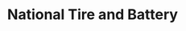 ---
title: "National Tire and Battery"
url: /metairie/national-tire-and-battery/
shop: Autowerkstatt
---